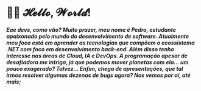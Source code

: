 <h1>🐱‍💻 𝓗𝓮𝓵𝓵𝓸, 𝓦𝓸𝓻𝓵𝓭!</h1>

<section>
  <div>
    <p><b><i>Eae devs, como vão? Muito prazer, meu nome é Pedro, estudante apaixonado pelo mundo do desenvolvimento de software. Atualmente meu foco está em aprender as tecnologias que compõem o ecossistema .NET com foco em desenvolvimento back-end. Além disso tenho interesse nas áreas de Cloud, IA e DevOps. A programação apesar de desafiadora me intriga, já que podemos mover planetas com ela... um pouco exagerado? Talvez... Enfim, chega de apresentações, que tal irmos resolver algumas dezenas de bugs agora? Nos vemos por aí, até mais;</i></b></p>
  </div>

